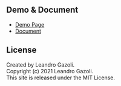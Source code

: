 
## Demo & Document
* [Demo Page](#)
* [Document](#)


## License
Created by Leandro Gazoli.  
Copyright (c) 2021 Leandro Gazoli.  
This site is released under the MIT License.